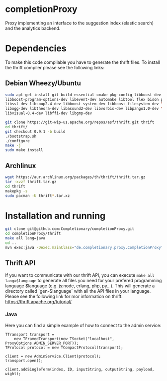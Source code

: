 completionProxy
===============

Proxy implementing an interface to the suggestion index (elastic search) and the analytics backend.

# Dependencies
To make this code compilable you have to generate the thrift files. To install the thrift compiler please see the following links:

## Debian Wheezy/Ubuntu
```bash
sudo apt-get install git build-essential cmake pkg-config libboost-dev libboost-test-dev \
libboost-program-options-dev libevent-dev automake libtool flex bison pkg-config \
libssl-dev libsoup2.4-dev libboost-system-dev libboost-filesystem-dev \
libogg-dev libtheora-dev libasound2-dev libvorbis-dev libpango1.0-dev \
libvisual-0.4-dev libffi-dev libgmp-dev

git clone https://git-wip-us.apache.org/repos/asf/thrift.git thrift
cd thrift/
git checkout 0.9.1 -b build
./bootstrap.sh
./configure
make -j
sudo make install
```

## Archlinux
```bash
wget https://aur.archlinux.org/packages/th/thrift/thrift.tar.gz
tar -xvzf thrift.tar.gz
cd thrift
makepkg -s
sudo pacman -U thrift*.tar.xz
```

# Installation and running
```bash
git clone git@github.com:Completionary/completionProxy.git
cd completionProxy/thrift
make all lang=java
cd ..
mvn exec:java -Dexec.mainClass="de.completionary.proxy.CompletionProxy"
```

## Thrift API
If you want to communicate with our thrift API, you can execute `make all lang=$language` to generate all files you need for your prefered programming language $language (e.g. js:node, erlang, php, py...). This will generate a directory called `gen-$language` with all the API files in your language. Please see the following link for mor information on thrift: https://thrift.apache.org/tutorial/

### Java
Here you can find a simple example of how to connect to the admin service:

```
TTransport transport =
    new TFramedTransport(new TSocket("localhost", ProxyOptions.ADMIN_SERVER_PORT));
TProtocol protocol = new TCompactProtocol(transport);

client = new AdminService.Client(protocol);
transport.open();

client.addSingleTerm(index, ID, inputString, outputString, payload, wight);

```

